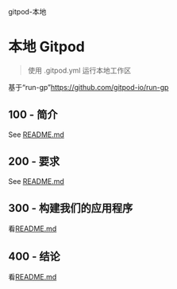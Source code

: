 gitpod-本地

# 本地 Gitpod

> 使用 .gitpod.yml 运行本地工作区

基于“run-gp”<https://github.com/gitpod-io/run-gp>

## 100 - 简介

See [README.md](./100/README.md)

## 200 - 要求

See [README.md](./200/README.md)

## 300 - 构建我们的应用程序

看[README.md](./300/README.md)

## 400 - 结论

看[README.md](./400/README.md)
